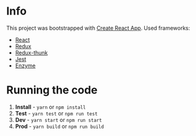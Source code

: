 # Info
This project was bootstrapped with [Create React App](https://github.com/facebookincubator/create-react-app).
Used frameworks:
* [React](https://reactjs.org/)
* [Redux](http://redux.js.org/)
* [Redux-thunk](https://github.com/gaearon/redux-thunk)
* [Jest](https://facebook.github.io/jest/)
* [Enzyme](http://airbnb.io/enzyme/)

# Running the code
1. **Install**  - `yarn` or `npm install`
2. **Test** - `yarn test` or `npm run test`
3. **Dev** - `yarn start` or `npm run start`
4. **Prod** - `yarn build` or `npm run build`
